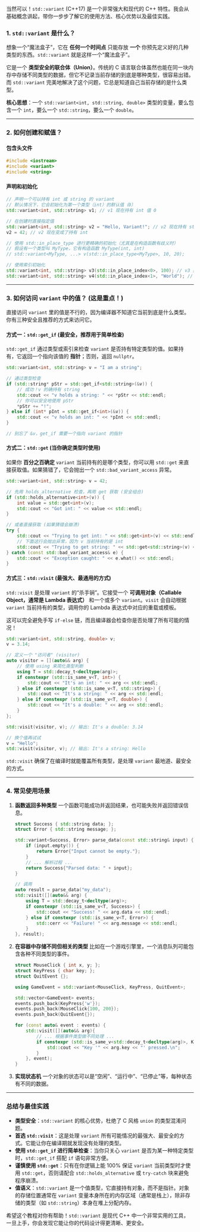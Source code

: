 当然可以！`std::variant` (C++17) 是一个非常强大和现代的 C++ 特性。我会从基础概念讲起，带你一步步了解它的使用方法、核心优势以及最佳实践。

### 1\. `std::variant` 是什么？

想象一个“魔法盒子”，它在 **任何一个时间点** 只能存放 **一个** 你预先定义好的几种类型的东西。`std::variant` 就是这样一个“魔法盒子”。

它是一个 **类型安全的联合体（Union）**。传统的 C 语言联合体虽然也能在同一块内存中存储不同类型的数据，但它不记录当前存储的到底是哪种类型，很容易出错。而 `std::variant` 完美地解决了这个问题，它总是知道自己当前存储的是什么类型。

**核心思想**：一个 `std::variant<int, std::string, double>` 类型的变量，要么包含一个 `int`，要么一个 `std::string`，要么一个 `double`。

-----

### 2\. 如何创建和赋值？

#### 包含头文件

```cpp
#include <iostream>
#include <variant>
#include <string>
```

#### 声明和初始化

```cpp
// 声明一个可以持有 int 或 string 的 variant
// 默认情况下，它会初始化为第一个类型（int）的默认值（0）
std::variant<int, std::string> v1; // v1 现在持有 int 值 0

// 在创建时直接指定值
std::variant<int, std::string> v2 = "Hello, Variant!"; // v2 现在持有 string
v2 = 42; // v2 现在变成了持有 int

// 使用 std::in_place_type 进行更精确的初始化（尤其是在构造函数有歧义时）
// 假设有一个类型叫 MyType，它有构造函数 MyType(int, int)
// std::variant<MyType, ...> v(std::in_place_type<MyType>, 10, 20);

// 使用索引初始化
std::variant<int, std::string> v3(std::in_place_index<0>, 100); // v3 持有第一个类型 (int)，值为 100
std::variant<int, std::string> v4(std::in_place_index<1>, "World"); // v4 持有第二个类型 (string)，值为 "World"
```

-----

### 3\. 如何访问 `variant` 中的值？ (这是重点！)

直接访问 `variant` 里的值是不行的，因为编译器不知道它当前到底是什么类型。你有三种安全且推荐的方式来访问它。

#### 方式一：`std::get_if` (最安全，推荐用于简单检查)

`std::get_if` 通过类型或索引来检查 `variant` 是否持有特定类型的值。如果持有，它返回一个指向该值的 **指针**；否则，返回 `nullptr`。

```cpp
std::variant<int, std::string> v = "I am a string";

// 通过类型检查
if (std::string* pStr = std::get_if<std::string>(&v)) {
    // 成功！v 的确持有 string
    std::cout << "v holds a string: " << *pStr << std::endl;
    // 你可以安全地使用 pStr
    *pStr += "!"; 
} else if (int* pInt = std::get_if<int>(&v)) {
    std::cout << "v holds an int: " << *pInt << std::endl;
}

// 别忘了 &v，get_if 需要一个指向 variant 的指针
```

#### 方式二：`std::get` (当你确定类型时使用)

如果你 **百分之百确定** `variant` 当前持有的是哪个类型，你可以用 `std::get` 来直接获取值。如果猜错了，它会抛出一个 `std::bad_variant_access` 异常。

```cpp
std::variant<int, std::string> v = 42;

// 先用 holds_alternative 检查，再用 get 获取 (安全组合)
if (std::holds_alternative<int>(v)) {
    int value = std::get<int>(v);
    std::cout << "Got int: " << value << std::endl;
}

// 或者直接获取 (如果猜错会崩溃)
try {
    std::cout << "Trying to get int: " << std::get<int>(v) << std::endl;
    // 下面这行会抛出异常，因为 v 当前持有的是 int
    std::cout << "Trying to get string: " << std::get<std::string>(v) << std::endl; 
} catch (const std::bad_variant_access& e) {
    std::cout << "Exception caught: " << e.what() << std::endl;
}
```

#### 方式三：`std::visit` (最强大、最通用的方式)

`std::visit` 是处理 `variant` 的“杀手锏”。它接受一个 **可调用对象（Callable Object，通常是 Lambda 表达式）** 和一个或多个 `variant`。`visit` 会自动根据 `variant` 当前持有的类型，调用你的 Lambda 表达式中对应的重载或模板。

这可以完全避免手写 `if-else` 链，而且编译器会检查你是否处理了所有可能的情况！

```cpp
std::variant<int, std::string, double> v;
v = 3.14;

// 定义一个 "访问者" (visitor)
auto visitor = [](auto&& arg) {
    // 使用 using 来简化类型判断
    using T = std::decay_t<decltype(arg)>;
    if constexpr (std::is_same_v<T, int>) {
        std::cout << "It's an int: " << arg << std::endl;
    } else if constexpr (std::is_same_v<T, std::string>) {
        std::cout << "It's a string: " << arg << std::endl;
    } else if constexpr (std::is_same_v<T, double>) {
        std::cout << "It's a double: " << arg << std::endl;
    }
};

std::visit(visitor, v); // 输出: It's a double: 3.14

// 换个值再试试
v = "Hello";
std::visit(visitor, v); // 输出: It's a string: Hello
```

`std::visit` 确保了在编译时就能覆盖所有类型，是处理 `variant` 最地道、最安全的方式。

-----

### 4\. 常见使用场景

1.  **函数返回多种类型**
    一个函数可能成功并返回结果，也可能失败并返回错误信息。

    ```cpp
    struct Success { std::string data; };
    struct Error { std::string message; };

    std::variant<Success, Error> parse_data(const std::string& input) {
        if (input.empty()) {
            return Error{"Input cannot be empty."};
        }
        // ... 解析过程 ...
        return Success{"Parsed data: " + input};
    }

    // 调用
    auto result = parse_data("my_data");
    std::visit([](auto&& arg) {
        using T = std::decay_t<decltype(arg)>;
        if constexpr (std::is_same_v<T, Success>) {
            std::cout << "Success! " << arg.data << std::endl;
        } else if constexpr (std::is_same_v<T, Error>) {
            std::cerr << "Failure! " << arg.message << std::endl;
        }
    }, result);
    ```

2.  **在容器中存储不同但相关的类型**
    比如在一个游戏引擎里，一个消息队列可能包含各种不同类型的事件。

    ```cpp
    struct MouseClick { int x, y; };
    struct KeyPress { char key; };
    struct QuitEvent {};

    using GameEvent = std::variant<MouseClick, KeyPress, QuitEvent>;

    std::vector<GameEvent> events;
    events.push_back(KeyPress{'w'});
    events.push_back(MouseClick{100, 200});
    events.push_back(QuitEvent{});

    for (const auto& event : events) {
        std::visit([](auto&& arg){
            // ... 根据事件类型做不同处理 ...
            if constexpr (std::is_same_v<std::decay_t<decltype(arg)>, KeyPress>) {
                std::cout << "Key '" << arg.key << "' pressed.\n";
            }
        }, event);
    }
    ```

3.  **实现状态机**
    一个对象的状态可以是“空闲”、“运行中”、“已停止”等，每种状态有不同的数据。

-----

### 总结与最佳实践

  * **类型安全**：`std::variant` 的核心优势，杜绝了 C 风格 `union` 的类型混淆问题。
  * **首选 `std::visit`**：这是处理 `variant` 所有可能情况的最强大、最安全的方式。它能让你在编译期就发现没有处理的类型。
  * **使用 `std::get_if` 进行简单检查**：当你只关心 `variant` 是否为某一种特定类型时，`std::get_if` 搭配 `if` 语句非常方便。
  * **谨慎使用 `std::get`**：只有在你逻辑上能 100% 保证 `variant` 当前类型时才使用 `std::get`，否则请配合 `std::holds_alternative` 或 `try-catch` 块来避免程序崩溃。
  * **值语义**：`std::variant` 是一个值类型，它直接持有对象，而不是指针。对象的存储位置通常在 `variant` 变量本身所在的内存区域（通常是栈上），除非存储的类型（如 `std::string`）本身在堆上分配内存。

希望这个教程对你有帮助！`std::variant` 是现代 C++ 中一个非常实用的工具，一旦上手，你会发现它能让你的代码设计得更清晰、更安全。